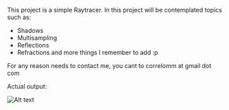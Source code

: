 This project is a simple Raytracer. 
In this project will be contemplated topics such as:
- Shadows
- Multisampling
- Reflections
- Refractions
 and more things I remember to add :p

For any reason needs to contact me, you cant to correlomm at gmail dot com

Actual output:

![Alt text](https://raw.github.com/mmcorrelo/RayTracer/dev/screenshot.bmp, "Screenshot")
